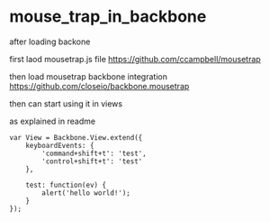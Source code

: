 # mouse_trap_in_backbone

after loading backone 

first laod mousetrap.js file 
https://github.com/ccampbell/mousetrap


then load mousetrap backbone integration 
https://github.com/closeio/backbone.mousetrap

then can start using it in views

as explained in readme 

```
var View = Backbone.View.extend({
    keyboardEvents: {
        'command+shift+t': 'test',
        'control+shift+t': 'test'
    },

    test: function(ev) {
        alert('hello world!');
    }
});
```